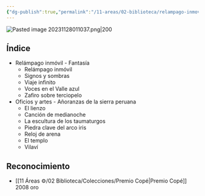 ```yaml
---
{"dg-publish":true,"permalink":"/11-areas/02-biblioteca/relampago-inmovil/","noteIcon":""}
---
```


![Pasted image 20231128011037.png|200](/img/user/02%20Image/Pasted%20image%2020231128011037.png)
## Índice
- Relámpago inmóvil - Fantasía
	- Relámpago inmóvil 
	- Signos y sombras 
	- Viaje infinito 
	- Voces en el Valle azul 
	- Zafiro sobre terciopelo 
- Oficios y artes - Añoranzas de la sierra peruana
	- El lienzo 
	- Canción de medianoche 
	- La escultura de los taumaturgos 
	- Piedra clave del arco iris 
	- Reloj de arena 
	- El templo 
	- Vilaví
## Reconocimiento
- [[11 Áreas ⚙/02 Biblioteca/Colecciones/Premio Copé\|Premio Copé]] 2008 oro 